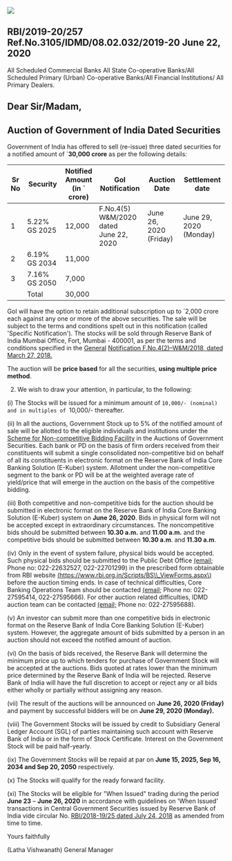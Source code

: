 ![](_page_0_Picture_0.jpeg)

## RBI/2019-20/257 Ref.No.3105/IDMD/08.02.032/2019-20 June 22, 2020

All Scheduled Commercial Banks All State Co-operative Banks/All Scheduled Primary (Urban) Co-operative Banks/All Financial Institutions/ All Primary Dealers.

## **Dear Sir/Madam,**

## **Auction of Government of India Dated Securities**

Government of India has offered to sell (re-issue) three dated securities for a notified amount of `**30,000 crore** as per the following details:

| Sr<br>No | Security      | Notified<br>Amount<br>(in `<br>crore) | GoI Notification                             | Auction Date              | Settlement<br>date        |
|----------|---------------|---------------------------------------|----------------------------------------------|---------------------------|---------------------------|
| 1        | 5.22% GS 2025 | 12,000                                | F.No.4(5)<br>W&M/2020 dated<br>June 22, 2020 | June 26, 2020<br>(Friday) | June 29, 2020<br>(Monday) |
| 2        | 6.19% GS 2034 | 11,000                                |                                              |                           |                           |
| 3        | 7.16% GS 2050 | 7,000                                 |                                              |                           |                           |
|          | Total         | 30,000                                |                                              |                           |                           |

GoI will have the option to retain additional subscription up to `2,000 crore each against any one or more of the above securities. The sale will be subject to the terms and conditions spelt out in this notification (called 'Specific Notification'). The stocks will be sold through Reserve Bank of India Mumbai Office, Fort, Mumbai - 400001, as per the terms and conditions specified in the [General](https://www.rbi.org.in/Scripts/NotificationUser.aspx?Id=11249&Mode=0)  [Notification F.No.4\(2\)–W&M/2018, dated March 27, 2018.](https://www.rbi.org.in/Scripts/NotificationUser.aspx?Id=11249&Mode=0)

The auction will be **price based** for all the securities, **using multiple price method**.

2. We wish to draw your attention, in particular, to the following:

(i) The Stocks will be issued for a minimum amount of `10,000/- (nominal) and in multiples of `10,000/- thereafter.

(ii) In all the auctions, Government Stock up to 5% of the notified amount of sale will be allotted to the eligible individuals and institutions under the [Scheme for Non-competitive Bidding Facility](https://rbi.org.in/Scripts/NotificationUser.aspx?Id=11175&Mode=0) in the Auctions of Government Securities. Each bank or PD on the basis of firm orders received from their constituents will submit a single consolidated non-competitive bid on behalf of all its constituents in electronic format on the Reserve Bank of India Core Banking Solution (E-Kuber) system. Allotment under the non-competitive segment to the bank or PD will be at the weighted average rate of yield/price that will emerge in the auction on the basis of the competitive bidding.

(iii) Both competitive and non-competitive bids for the auction should be submitted in electronic format on the Reserve Bank of India Core Banking Solution (E-Kuber) system on **June 26, 2020**. Bids in physical form will not be accepted except in extraordinary circumstances. The noncompetitive bids should be submitted between **10.30 a.m.** and **11.00 a.m.** and the competitive bids should be submitted between **10.30 a.m**. and **11.30 a.m**.

(iv) Only in the event of system failure, physical bids would be accepted. Such physical bids should be submitted to the Public Debt Office [\(email;](mailto:pdomumbai@rbi.org.in) Phone no: 022-22632527, 022-22701299) in the prescribed form obtainable from RBI website [\(https://www.rbi.org.in/Scripts/BS\\_ViewForms.aspx\)](https://www.rbi.org.in/Scripts/BS_ViewForms.aspx) before the auction timing ends. In case of technical difficulties, Core Banking Operations Team should be contacted [\(email;](mailto:cbot@rbi.org.in) Phone no: 022-27595414, 022-27595666). For other auction related difficulties, IDMD auction team can be contacted [\(email;](mailto:auctionidmd@rbi.org.in) Phone no: 022-27595688).

(v) An investor can submit more than one competitive bids in electronic format on the Reserve Bank of India Core Banking Solution (E-Kuber) system. However, the aggregate amount of bids submitted by a person in an auction should not exceed the notified amount of auction.

(vi) On the basis of bids received, the Reserve Bank will determine the minimum price up to which tenders for purchase of Government Stock will be accepted at the auctions. Bids quoted at rates lower than the minimum price determined by the Reserve Bank of India will be rejected. Reserve Bank of India will have the full discretion to accept or reject any or all bids either wholly or partially without assigning any reason.

(vii) The result of the auctions will be announced on **June 26, 2020 (Friday)** and payment by successful bidders will be on **June 29, 2020 (Monday).**

(viii) The Government Stocks will be issued by credit to Subsidiary General Ledger Account (SGL) of parties maintaining such account with Reserve Bank of India or in the form of Stock Certificate. Interest on the Government Stock will be paid half-yearly.

(ix) The Government Stocks will be repaid at par on **June 15, 2025, Sep 16, 2034 and Sep 20, 2050** respectively.

(x) The Stocks will qualify for the ready forward facility.

(xi) The Stocks will be eligible for "When Issued" trading during the period **June 23** – **June 26, 2020** in accordance with guidelines on 'When Issued' transactions in Central Government Securities issued by Reserve Bank of India vide circular No. [RBI/2018-19/25 dated July 24, 2018](https://www.rbi.org.in/Scripts/NotificationUser.aspx?Id=11344&Mode=0) as amended from time to time.

Yours faithfully

(Latha Vishwanath) General Manager